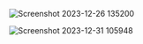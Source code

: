 
![Screenshot 2023-12-26 135200](https://github.com/AgengListiyatYono/Tugaspertemuan12/assets/115475428/bc03931b-8a05-4161-bba0-3d983aaf99cf)

![Screenshot 2023-12-31 105948](https://github.com/AgengListiyatYono/Tugaspertemuan12/assets/115475428/5579c8dd-a917-47b3-881e-cb5211459a7c)

